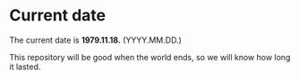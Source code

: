 # Current date

The current date is **1979.11.18.** (YYYY.MM.DD.)

This repository will be good when the world ends, so we will know how long it lasted.